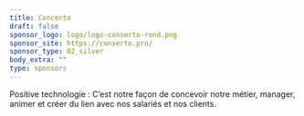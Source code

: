```yaml
---
title: Concerto
draft: false
sponsor_logo: logo/logo-conserto-rond.png
sponsor_site: https://conserto.pro/
sponsor_type: 02_silver
body_extra: ""
type: sponsors
---
```

Positive technologie : C’est notre façon de concevoir notre métier, manager, animer et créer du lien avec nos salariés et nos clients.